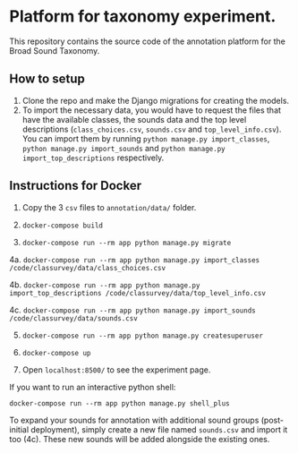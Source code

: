 # Platform for taxonomy experiment. 

This repository contains the source code of the annotation platform for the Broad Sound Taxonomy.

## How to setup

1. Clone the repo and make the Django migrations for creating the models.
2. To import the necessary data, you would have to request the files that have the available classes, the sounds data and the top level descriptions (`class_choices.csv`, `sounds.csv` and `top_level_info.csv`).
You can import them by running `python manage.py import_classes`, `python manage.py import_sounds` and `python manage.py import_top_descriptions` respectively.

## Instructions for Docker

1. Copy the 3 `csv` files to `annotation/data/` folder.

2. `docker-compose build`

3. `docker-compose run --rm app python manage.py migrate`

4a. `docker-compose run --rm app python manage.py import_classes /code/classurvey/data/class_choices.csv`

4b. `docker-compose run --rm app python manage.py import_top_descriptions /code/classurvey/data/top_level_info.csv`

4c. `docker-compose run --rm app python manage.py import_sounds /code/classurvey/data/sounds.csv`

5. `docker-compose run --rm app python manage.py createsuperuser`

6. `docker-compose up`

7. Open `localhost:8500/` to see the experiment page.

If you want to run an interactive python shell:

`docker-compose run --rm app python manage.py shell_plus`

To expand your sounds for annotation with additional sound groups (post-initial deployment), simply create a new file named `sounds.csv` and import it too (4c). These new sounds will be added alongside the existing ones. 
